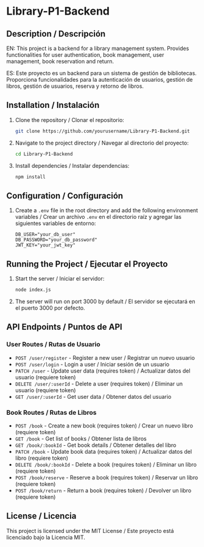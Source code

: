 # Library-P1-Backend

## Description / Descripción

EN: This project is a backend for a library management system. Provides functionalities for user authentication, book management, user management, book reservation and return.

ES: Este proyecto es un backend para un sistema de gestión de bibliotecas. Proporciona funcionalidades para la autenticación de usuarios, gestión de libros, gestión de usuarios, reserva y retorno de libros.

## Installation / Instalación

1. Clone the repository / Clonar el repositorio:

   ```bash
   git clone https://github.com/yourusername/Library-P1-Backend.git
   ```

2. Navigate to the project directory / Navegar al directorio del proyecto:

   ```bash
   cd Library-P1-Backend
   ```

3. Install dependencies / Instalar dependencias:
   ```bash
   npm install
   ```

## Configuration / Configuración

1. Create a `.env` file in the root directory and add the following environment variables / Crear un archivo `.env` en el directorio raíz y agregar las siguientes variables de entorno:
   ```properties
   DB_USER="your_db_user"
   DB_PASSWORD="your_db_password"
   JWT_KEY="your_jwt_key"
   ```

## Running the Project / Ejecutar el Proyecto

1. Start the server / Iniciar el servidor:

   ```bash
   node index.js
   ```

2. The server will run on port 3000 by default / El servidor se ejecutará en el puerto 3000 por defecto.

## API Endpoints / Puntos de API

### User Routes / Rutas de Usuario

- `POST /user/register` - Register a new user / Registrar un nuevo usuario
- `POST /user/login` - Login a user / Iniciar sesión de un usuario
- `PATCH /user` - Update user data (requires token) / Actualizar datos del usuario (requiere token)
- `DELETE /user/:userId` - Delete a user (requires token) / Eliminar un usuario (requiere token)
- `GET /user/:userId` - Get user data / Obtener datos del usuario

### Book Routes / Rutas de Libros

- `POST /book` - Create a new book (requires token) / Crear un nuevo libro (requiere token)
- `GET /book` - Get list of books / Obtener lista de libros
- `GET /book/:bookId` - Get book details / Obtener detalles del libro
- `PATCH /book` - Update book data (requires token) / Actualizar datos del libro (requiere token)
- `DELETE /book/:bookId` - Delete a book (requires token) / Eliminar un libro (requiere token)
- `POST /book/reserve` - Reserve a book (requires token) / Reservar un libro (requiere token)
- `POST /book/return` - Return a book (requires token) / Devolver un libro (requiere token)

## License / Licencia

This project is licensed under the MIT License / Este proyecto está licenciado bajo la Licencia MIT.
